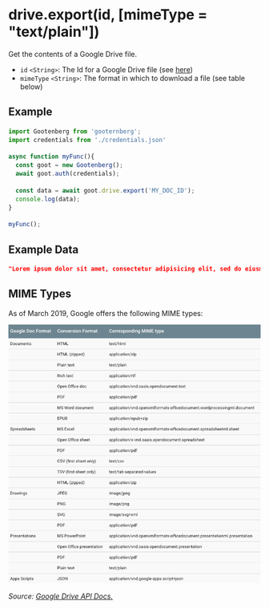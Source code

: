 # drive.export(id, \[mimeType = "text/plain"\])

Get the contents of a Google Drive file.

- `id` `<String>`: The Id for a Google Drive file (see [here](../README.md#usage))
- `mimeType` `<String>`: The format in which to download a file (see table below)

## Example
```javascript
import Gootenberg from 'gooternberg';
import credentials from './credentials.json'

async function myFunc(){
  const goot = new Gootenberg();
  await goot.auth(credentials);

  const data = await goot.drive.export('MY_DOC_ID');
  console.log(data);
}

myFunc();
```

## Example Data
```json
"Lorem ipsum dolor sit amet, consectetur adipisicing elit, sed do eiusmod tempor incididunt ut labore et dolore magna aliqua. Ut enim ad minim veniam, quis nostrud exercitation ullamco laboris nisi ut aliquip ex ea commodo consequat. Duis aute irure dolor in reprehenderit in voluptate velit esse cillum dolore eu fugiat nulla pariatur. Excepteur sint occaecat cupidatat non proident, sunt in culpa qui officia deserunt mollit anim id est laborum."
```

## MIME Types
As of March 2019, Google offers the following MIME types:

![types](images/mimeTypes.jpg)

*Source: [Google Drive API Docs.](https://developers.google.com/drive/api/v3/manage-downloads)*
